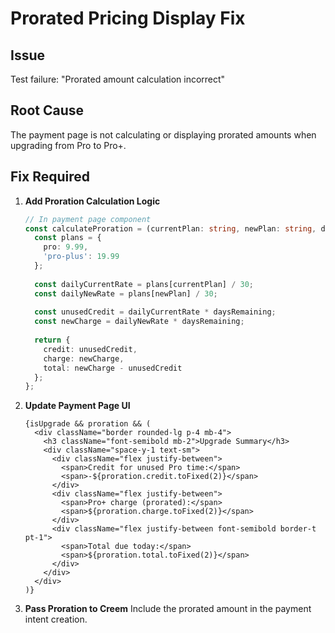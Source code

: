 # Prorated Pricing Display Fix

## Issue
Test failure: "Prorated amount calculation incorrect"

## Root Cause
The payment page is not calculating or displaying prorated amounts when upgrading from Pro to Pro+.

## Fix Required

1. **Add Proration Calculation Logic**
   ```typescript
   // In payment page component
   const calculateProration = (currentPlan: string, newPlan: string, daysRemaining: number) => {
     const plans = {
       pro: 9.99,
       'pro-plus': 19.99
     };
     
     const dailyCurrentRate = plans[currentPlan] / 30;
     const dailyNewRate = plans[newPlan] / 30;
     
     const unusedCredit = dailyCurrentRate * daysRemaining;
     const newCharge = dailyNewRate * daysRemaining;
     
     return {
       credit: unusedCredit,
       charge: newCharge,
       total: newCharge - unusedCredit
     };
   };
   ```

2. **Update Payment Page UI**
   ```tsx
   {isUpgrade && proration && (
     <div className="border rounded-lg p-4 mb-4">
       <h3 className="font-semibold mb-2">Upgrade Summary</h3>
       <div className="space-y-1 text-sm">
         <div className="flex justify-between">
           <span>Credit for unused Pro time:</span>
           <span>-${proration.credit.toFixed(2)}</span>
         </div>
         <div className="flex justify-between">
           <span>Pro+ charge (prorated):</span>
           <span>${proration.charge.toFixed(2)}</span>
         </div>
         <div className="flex justify-between font-semibold border-t pt-1">
           <span>Total due today:</span>
           <span>${proration.total.toFixed(2)}</span>
         </div>
       </div>
     </div>
   )}
   ```

3. **Pass Proration to Creem**
   Include the prorated amount in the payment intent creation.